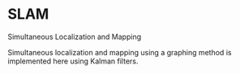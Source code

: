# SLAM
Simultaneous Localization and Mapping

Simultaneous localization and mapping using a graphing method is implemented here using Kalman filters.


